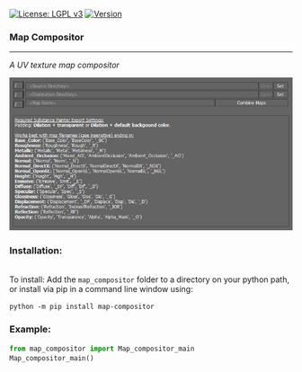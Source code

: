[![License: LGPL v3](https://img.shields.io/badge/License-LGPL%20v3-blue.svg)](https://www.gnu.org/licenses/lgpl-3.0.en.html)
[![Version](https://img.shields.io/badge/Version-0.5.0-brightgreen.svg)](https://pypi.org/project/map-compositor/)

### Map Compositor

---
<!-- short_description_start -->
*A UV texture map compositor*
<!-- short_description_end -->

![alt text](https://raw.githubusercontent.com/m3trik/map-compositor/master/docs/map-compositor-demo.png)

### Installation:

###### 

To install:
Add the `map_compositor` folder to a directory on your python path, or
install via pip in a command line window using:
```
python -m pip install map-compositor
```

### Example:
```python
from map_compositor import Map_compositor_main
Map_compositor_main()
```
